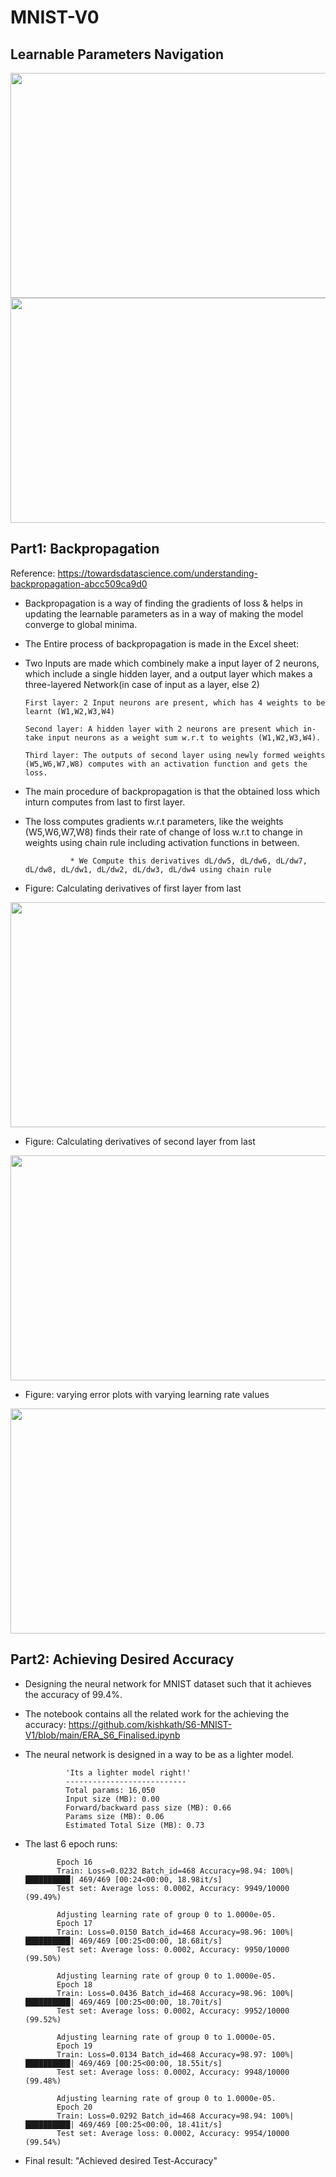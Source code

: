 # MNIST-V0

## Learnable Parameters Navigation 

<img src="https://github.com/kishkath/S6-MNIST-V1/assets/60026221/dbbf36be-2034-465f-941a-77d0043de4f9" width = 600 height = 360>

<img src="https://github.com/kishkath/S6-MNIST-V1/assets/60026221/9aae722e-7a34-40f2-aa31-7235dc7f66ad" width = 600 height = 360>



## Part1: Backpropagation

Reference: https://towardsdatascience.com/understanding-backpropagation-abcc509ca9d0

* Backpropagation is a way of finding the gradients of loss & helps in updating the learnable parameters as in a way of making the model converge to global minima. 

* The Entire process of backpropagation is made in the Excel sheet: 

* Two Inputs are made which combinely make a input layer of 2 neurons, which include a single hidden layer, and a output layer which makes a three-layered Network(in case of input as a layer, else 2)

      First layer: 2 Input neurons are present, which has 4 weights to be learnt (W1,W2,W3,W4) 

      Second layer: A hidden layer with 2 neurons are present which in-take input neurons as a weight sum w.r.t to weights (W1,W2,W3,W4).

      Third layer: The outputs of second layer using newly formed weights (W5,W6,W7,W8) computes with an activation function and gets the loss. 


* The main procedure of backpropagation is that the obtained loss which inturn computes from last to first layer.

* The loss computes gradients w.r.t parameters, like the weights (W5,W6,W7,W8) finds their rate of change of loss w.r.t to change in weights using chain rule including activation functions in between.                                        
                                     
                * We Compute this derivatives dL/dw5, dL/dw6, dL/dw7, dL/dw8, dL/dw1, dL/dw2, dL/dw3, dL/dw4 using chain rule 
    
* Figure: Calculating derivatives of first layer from last

<img src="https://github.com/kishkath/S6-MNIST-V1/assets/60026221/2b6851d0-839c-48d8-9b3f-e7ae2a49ee07" width = 600 height = 360>

* Figure: Calculating derivatives of second layer from last
<img src="https://github.com/kishkath/S6-MNIST-V1/assets/60026221/c8e2b46b-bc7b-4f33-be96-108d954b26f8" width = 600 height = 360>
          
* Figure: varying error plots with varying learning rate values
<img src= "https://github.com/kishkath/S6-MNIST-V1/assets/60026221/33510b7d-f24a-49ce-ab0a-34a18d208e61" width = 600 height = 360>


## Part2: Achieving Desired Accuracy

* Designing the neural network for MNIST dataset such that it achieves the accuracy of 99.4%.
* The notebook contains all the related work for the achieving the accuracy: https://github.com/kishkath/S6-MNIST-V1/blob/main/ERA_S6_Finalised.ipynb
* The neural network is designed in a way to be as a lighter model.
                  
               'Its a lighter model right!'
               ---------------------------
               Total params: 16,050
               Input size (MB): 0.00
               Forward/backward pass size (MB): 0.66
               Params size (MB): 0.06
               Estimated Total Size (MB): 0.73
 
 * The last 6 epoch runs: 
              
              Epoch 16
              Train: Loss=0.0232 Batch_id=468 Accuracy=98.94: 100%|██████████| 469/469 [00:24<00:00, 18.98it/s]
              Test set: Average loss: 0.0002, Accuracy: 9949/10000 (99.49%)

              Adjusting learning rate of group 0 to 1.0000e-05.
              Epoch 17
              Train: Loss=0.0150 Batch_id=468 Accuracy=98.96: 100%|██████████| 469/469 [00:25<00:00, 18.68it/s]
              Test set: Average loss: 0.0002, Accuracy: 9950/10000 (99.50%)

              Adjusting learning rate of group 0 to 1.0000e-05.
              Epoch 18
              Train: Loss=0.0436 Batch_id=468 Accuracy=98.96: 100%|██████████| 469/469 [00:25<00:00, 18.70it/s]
              Test set: Average loss: 0.0002, Accuracy: 9952/10000 (99.52%)

              Adjusting learning rate of group 0 to 1.0000e-05.
              Epoch 19
              Train: Loss=0.0134 Batch_id=468 Accuracy=98.97: 100%|██████████| 469/469 [00:25<00:00, 18.55it/s]
              Test set: Average loss: 0.0002, Accuracy: 9948/10000 (99.48%)

              Adjusting learning rate of group 0 to 1.0000e-05.
              Epoch 20
              Train: Loss=0.0292 Batch_id=468 Accuracy=98.94: 100%|██████████| 469/469 [00:25<00:00, 18.41it/s]
              Test set: Average loss: 0.0002, Accuracy: 9954/10000 (99.54%)
                 

* Final result: "Achieved desired Test-Accuracy"

